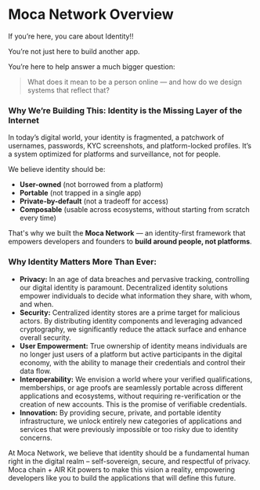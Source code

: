 # Moca Network Overview

If you’re here, you care about Identity!!

You’re not just here to build another app.

You’re here to help answer a much bigger question:

> What does it mean to be a person online — and how do we design systems that reflect that?

### **Why We’re Building This: Identity is the Missing Layer of the Internet**

In today’s digital world, your identity is fragmented, a patchwork of usernames, passwords, KYC screenshots, and platform-locked profiles. It’s a system optimized for platforms and surveillance, not for people.

We believe identity should be:

* **User-owned** (not borrowed from a platform)
* **Portable** (not trapped in a single app)
* **Private-by-default** (not a tradeoff for access)
* **Composable** (usable across ecosystems, without starting from scratch every time)

That's why we built the **Moca Network** — an identity-first framework that empowers developers and founders to **build around people, not platforms**.

### **Why Identity Matters More Than Ever:**

* **Privacy:** In an age of data breaches and pervasive tracking, controlling our digital identity is paramount. Decentralized identity solutions empower individuals to decide what information they share, with whom, and when.
* **Security:** Centralized identity stores are a prime target for malicious actors. By distributing identity components and leveraging advanced cryptography, we significantly reduce the attack surface and enhance overall security.
* **User Empowerment:** True ownership of identity means individuals are no longer just users of a platform but active participants in the digital economy, with the ability to manage their credentials and control their data flow.
* **Interoperability:** We envision a world where your verified qualifications, memberships, or age proofs are seamlessly portable across different applications and ecosystems, without requiring re-verification or the creation of new accounts. This is the promise of verifiable credentials.
* **Innovation:** By providing secure, private, and portable identity infrastructure, we unlock entirely new categories of applications and services that were previously impossible or too risky due to identity concerns.

At Moca Network, we believe that identity should be a fundamental human right in the digital realm – self-sovereign, secure, and respectful of privacy. Moca chain + AIR Kit powers to make this vision a reality, empowering developers like you to build the applications that will define this future.
